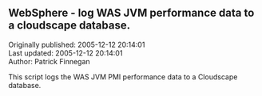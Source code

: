 ## WebSphere - log WAS JVM performance data to a cloudscape database.  
Originally published: 2005-12-12 20:14:01  
Last updated: 2005-12-12 20:14:01  
Author: Patrick Finnegan  
  
This script logs the WAS JVM PMI performance data to a Cloudscape database.
